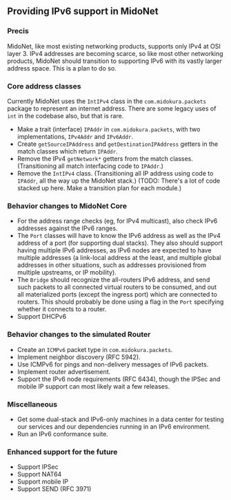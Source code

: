 ## Providing IPv6 support in MidoNet

### Precis

MidoNet, like most existing networking products, supports only IPv4 at OSI
layer 3.  IPv4 addresses are becoming scarce, so like most other networking
products, MidoNet should transition to supporting IPv6 with its vastly
larger address space.  This is a plan to do so.

### Core address classes

Currently MidoNet uses the `IntIPv4` class in the `com.midokura.packets` package
to represent an internet address.
There are some legacy uses of `int` in the codebase also, but that is rare.

 * Make a trait (interface) `IPAddr` in `com.midokura.packets`, with two 
	implementations, `IPv4Addr` and `IPv6Addr`.
 * Create `getSourceIPAddress` and `getDestinationIPAddress` getters in the 
	match classes which return `IPAddr`.
 * Remove the IPv4 `getNetwork*` getters from the match classes.
	(Transitioning all match interfacing code to `IPAddr`.)
 * Remove the `IntIPv4` class.  (Transitioning all IP address using code 
	to `IPAddr`, all the way up the MidoNet stack.)
	(TODO: There's a lot of code stacked up here.  Make a transition
	plan for each module.)

### Behavior changes to MidoNet Core

 * For the address range checks (eg, for IPv4 multicast), also check 
	IPv6 addresses against the IPv6 ranges.
 * The `Port` classes will have to know the IPv6 address as well as the IPv4
	address of a port (for supporting dual stacks).  They also should
	support having multiple IPv6 addresses, as IPv6 nodes are expected
	to have multiple addresses (a link-local address at the least, and
	multiple global addresses in other situations, such as addresses
	provisioned from multiple upstreams, or IP mobility).
 * The `Bridge` should recognize the all-routers IPv6 address, and send
	such packets to all connected virtual routers to be consumed, and
	out all materialized ports (except the ingress port) which are 
	connected to routers.  This should probably be done using a flag
	in the `Port` specifying whether it connects to a router.
 * Support DHCPv6

### Behavior changes to the simulated Router

 * Create an `ICMPv6` packet type in `com.midokura.packets`.
 * Implement neighbor discovery (RFC 5942).
 * Use ICMPv6 for pings and non-delivery messages of IPv6 packets.
 * Implement router advertisement.
 * Support the IPv6 node requirements (RFC 6434), though the IPSec and
	mobile IP support can most likely wait a few releases.

### Miscellaneous

 * Get some dual-stack and IPv6-only machines in a data center for testing our
	services and our dependencies running in an IPv6 environment.
 * Run an IPv6 conformance suite.

### Enhanced support for the future

 * Support IPSec
 * Support NAT64
 * Support mobile IP
 * Support SEND (RFC 3971)
